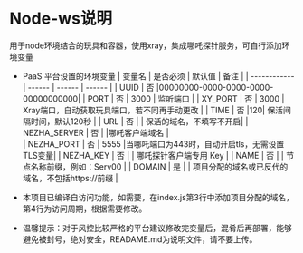 # Node-ws说明
用于node环境结合的玩具和容器，使用xray，集成哪吒探针服务，可自行添加环境变量
* PaaS 平台设置的环境变量
  | 变量名        | 是否必须 | 默认值 | 备注 |
  | ------------ | ------ | ------ | ------ |
  | UUID         | 否 |00000000-0000-0000-0000-00000000000|
  | PORT         | 否 |  3000  |  监听端口                    |
  | XY_PORT      | 否 |  3000  |  Xray端口，自动获取玩具端口，若不同再手动更改 |
  | TIME         | 否 |120| 保活间隔时间，默认120秒  |
  | URL          | 否 |        | 保活的域名，不填写不开启| 
  | NEZHA_SERVER | 否 |        |哪吒客户端域名                |  
  | NEZHA_PORT   | 否 | 5555   |当哪吒端口为443时，自动开启tls，无需设置TLS变量| 
  | NEZHA_KEY    | 否 |        | 哪吒探针客户端专用 Key        |
  | NAME         | 否 |        | 节点名称前缀，例如：Serv00    |
  | DOMAIN       | 是 |        | 项目分配的域名或已反代的域名，不包括https://前缀  |

* 本项目已编译自访问功能，如需要，在index.js第3行中添加项目分配的域名，第4行为访问周期，根据需要修改。
    
* 温馨提示：对于风控比较严格的平台建议修改完变量后，混肴后再部署，能够避免被封号，绝对安全，READAME.md为说明文件，请不要上传。

